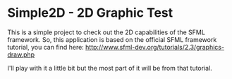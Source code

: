 # Simple2D - 2D Graphic Test

This is a simple project to check out the 2D capabilities of the SFML framework.
So, this application is based on the official SFML framework tutorial, you can find
here: http://www.sfml-dev.org/tutorials/2.3/graphics-draw.php

I'll play with it a little bit but the most part of it will be from that tutorial.